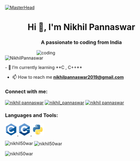 [![MasterHead](https://repository-images.githubusercontent.com/588181932/e36ec678-7984-4cdd-8e4c-a3932772ff8e)](https://github.com/Nikhil50war)
<h1 align="center">Hi 👋, I'm Nikhil Pannaswar</h1>
<h3 align="center">A passionate to coding from India</h3>
<img align="right" alt="coding" width="400" src="https://camo.githubusercontent.com/cae12fddd9d6982901d82580bdf321d81fb299141098ca1c2d4891870827bf17/68747470733a2f2f6d69726f2e6d656469756d2e636f6d2f6d61782f313336302f302a37513379765349765f7430696f4a2d5a2e676966">

<p align="left"> <img src="https://komarev.com/ghpvc/?username=NikhilPannaswar&label=Profile%20views&color=0e75b6&style=flat" alt="NikhilPannaswar" /> </p>
- 🌱 I’m currently learning **C , C++**

- 📫 How to reach me **nikhilpannaswar2019@gmail.com**

<h3 align="left">Connect with me:</h3>
<p align="left">
<a href="https://www.linkedin.com/in/nikhil-pannaswar-ab2360259/" target="blank"><img align="center" src="https://raw.githubusercontent.com/rahuldkjain/github-profile-readme-generator/master/src/images/icons/Social/linked-in-alt.svg" alt="nikhil pannaswar" height="30" width="40" /></a>
<a href="https://instagram.com/nikhil_pannaswar" target="blank"><img align="center" src="https://raw.githubusercontent.com/rahuldkjain/github-profile-readme-generator/master/src/images/icons/Social/instagram.svg" alt="nikhil_pannaswar" height="30" width="40" /></a>
<a href="https://www.hackerrank.com/nikhil pannaswar" target="blank"><img align="center" src="https://raw.githubusercontent.com/rahuldkjain/github-profile-readme-generator/master/src/images/icons/Social/hackerrank.svg" alt="nikhil pannaswar" height="30" width="40" /></a>
</p>

<h3 align="left">Languages and Tools:</h3>
<p align="left"> <a href="https://www.cprogramming.com/" target="_blank" rel="noreferrer"> <img src="https://raw.githubusercontent.com/devicons/devicon/master/icons/c/c-original.svg" alt="c" width="40" height="40"/> </a> <a href="https://www.w3schools.com/cpp/" target="_blank" rel="noreferrer"> <img src="https://raw.githubusercontent.com/devicons/devicon/master/icons/cplusplus/cplusplus-original.svg" alt="cplusplus" width="40" height="40"/> </a> <a href="https://www.python.org" target="_blank" rel="noreferrer"> <img src="https://raw.githubusercontent.com/devicons/devicon/master/icons/python/python-original.svg" alt="python" width="40" height="40"/> </a> </p>

<p><img align="left" src="https://github-readme-stats.vercel.app/api/top-langs?username=nikhil50war&show_icons=true&locale=en&layout=compact" alt="nikhil50war" /></p>

<p>&nbsp;<img align="center" src="https://github-readme-stats.vercel.app/api?username=nikhil50war&show_icons=true&locale=en" alt="nikhil50war" /></p>

<p><img align="center" src="https://github-readme-streak-stats.herokuapp.com/?user=nikhil50war&" alt="nikhil50war" /></p>
